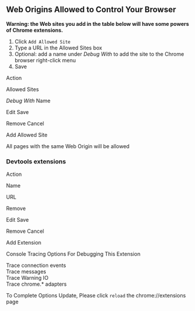 Web Origins Allowed to Control Your Browser
-------------------------------------------

**Warning: the Web sites you add in the table below will have some powers of Chrome extensions.**

1.  Click `Add Allowed Site`
2.  Type a URL in the Allowed Sites box
3.  Optional: add a name under *Debug With* to add the site to the Chrome browser right-click menu
4.  Save

Action

Allowed Sites

*Debug With* Name

<span class="edit">Edit</span> <span class="save">Save</span>

<span class="remove">Remove</span> <span class="cancel">Cancel</span>

Add Allowed Site

All pages with the same Web Origin will be allowed

### Devtools extensions

Action

Name

URL

Remove

<span class="edit">Edit</span> <span class="save">Save</span>

<span class="remove">Remove</span> <span class="cancel">Cancel</span>

Add Extension

Console Tracing Options For Debugging This Extension

Trace connection events  
Trace messages  
Trace Warning IO  
Trace chrome.\* adapters

<span id="warnReload" class="hidden warning">To Complete Options Update, Please click `reload` the chrome://extensions page</span>
